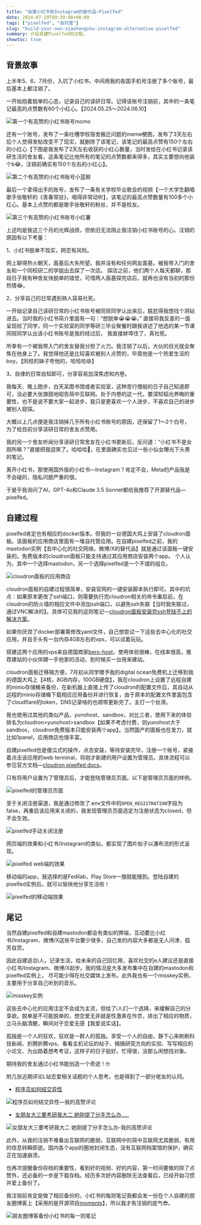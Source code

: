 ```yaml
---
title: "自建小红书和Instagram的替代品—Pixelfed"
date: 2024-07-20T09:39:08+08:00
tags: ["pixelfed", "自托管"]
slug: "build-your-own-xiaohongshu-instagram-alternative-pixelfed"
summary: 介绍自建Pixelfed的过程。
showtoc: true
---
```


## 背景故事

上半年5、6、7月份，入坑了小红书，中间用我的各国手机号注册了多个账号，最后基本上都注销了。

一开始抱着脱单的心态，记录自己的读研日常。记得该账号注销前，其中的一条笔记最高的点赞数有60个小红心。【2024.05.25～2024.06.10】

![第一个有高赞的小红书账号momo](https://cdn.sa.net/2024/07/21/vAKRbgNCywMqSDY.webp)

还有一个账号，发布了一条吐槽学校宿舍搬迁问题的meme梗图，发布了3天左右后个人觉得发帖改变不了现实，就删除了该笔记，该笔记的最高点赞有150个左右的小红心【下图是我发布了2天左右收获的小红心数量，当时发给在小红书记录读研生活的舍友看，这条笔记比他所有的笔记的点赞数都来得多，其实主要想向他装个b😂。注销前确实有150个左右的小红心】。

![第二个有高赞的小红书账号小蓝鲸](https://cdn.sa.net/2024/07/21/JfudImpRl6wkAT1.webp)

最后一个拿得出手的账号，发布了一条有关学校毕业歌会的视频【一个大学生翻唱歌手张敬轩的《青春常驻》，唱得非常动听】，该笔记的最高点赞数量有100多个小红心。基本上点赞的都是歌手张敬轩的粉丝，并不是校友。

![第三个有高赞的小红书账号小红薯](https://cdn.sa.net/2024/07/21/DgPstkXFauZf51B.webp)

上述均是我这三个月的光辉战绩，但依旧无法阻止我注销小红书账号的心。注销的原因有以下考量：

1、小红书脱单不现实，网恋有风险。

网上聊得热火朝天，面基后大失所望。我并没有和任何网友面基，被我带入门的舍友和一个同校研二的学姐出去探了一次店。
探店之前，他们两个人每天都聊，那段日子我有种舍友快脱单的错觉，可惜两人面基探完店后，就再也没有当初的那份热情😂。

2、分享自己的日常遇到熟人容易社死。

一开始记录自己读研日常的小红书账号被同班同学认出来后，尴尬得我想找个洞钻进去。当时我的小红书简介里面有一句：“想脱单😭😭😭。”
直接将我反差的一面呈现给了同学，同一个实验室的同学等研三毕业聚餐时跟我讲述了他选的某一节课同班同学认出该小红书账号是我的经过后，
我直接蚌埠住了，真社死。

所幸有一个被我带入门的舍友替我分担了火力。我注销了以后，大伙的目光就全聚焦在他身上了。我觉得他还是比较喜欢被别人点赞的，毕竟他是一个热爱生活的boy。【同校的妹子夸他的，哈哈哈😄】

3、自律的日常自知即可，分享容易加深焦虑和内卷。

我每天、晚上跑步，白天呆图书馆或者实验室，这种苦行僧般的日子自己知道即可，没必要大张旗鼓地昭告简中互联网。处于内卷的这一代，要深知韬光养晦的重要性，也不是说不要大家一起进步，我只是更喜欢一个人进步，不喜欢自己的进步被别人窥探。

大概以上几点便是我注销掉几乎所有小红书账号的原因，还保留了1～2个白号，为了给目前分享读研日常的舍友点赞用。

我的另一个舍友听闻分享读研日常舍友在小红书更新后，反问道：“小红书不是女厕所嘛？”直接把我逗笑了。哈哈哈🤣，在里面确实也见过一些小仙女曝光下头男的笔记。

离开小红书，那使用国外版的小红书—Instagram？肯定不会，Meta的产品我是不会碰的，隐私问题严重的很。

于是乎我询问了AI，GPT-4o和Claude 3.5 Sonnet都给我推荐了开源替代品—pixelfed。

## 自建过程

pixelfed肯定也有相应的docker版本。但我的一台德国大鸡上安装了cloudron面板。该面板的应用商店里面有一堆自托管应用。在自建pixelfed之前，我的mastodon实例【去中心化的社交网络，微博/X的替代品】就是通过该面板一键安装的。免费版本的cloudron面板只能支持通过其应用商店安装两个app。
个人认为，其中一个选择mastodon，另一个选择pixelfed是一个不错的组合。

![cloudron面板的应用商店](https://cdn.sa.net/2024/07/21/o6HDykNqFI7x8Rw.webp)

cloudron面板的自建过程很简单，安装官网的一键安装脚本执行即可。其中的坑点：如果原本更改了ssh端口，则需要执行完cloudron相关的命令重启前，在cloudron的防火墙的相应文件中添加ssh端口，以避免ssh失联【当时我失联过，通过VNC解决的】。具体可见我的这则笔记—[cloudron面板安装完ssh登陆不上的解决方案](https://bbs.gujiakai.top/d/3-cloudronmian-ban-an-zhuang-wan-sshdeng-lu-bu-shang-de-jie-jue-fang-an)。

如果你厌烦了docker部署需修改yaml文件，自己想尝试一下这些去中心化的社交应用，并且手头有一台内存4GB左右的vps，可以试着玩玩。

搭建这两个应用的vps来自德国商家[bero-host](https://bero-host.de/affiliate/4z2tbVrYEw)，使用体验很棒，在线率很高，推荐建站的小伙伴蹲一手他家的活动，到时候买一台用来建站。

cloudron面板迁移贼方便，7月初从同学赠予我的digital ocean免费机上迁移到我的德国大鸡上【4核，8GB内存，100GB硬盘】，我在cloudron上设置了远程自建的minio存储桶来备份，在新机器上直接上传了cloudron的配置文件后，其自动从远程的minio存储桶下载相应应用备份并进行恢复，由于原本的配置文件里面包含了cloudflare的token，DNS记录啥的也顺带更新完了。主打一个丝滑。

我也使用过其他的类似产品，yunohost、sandbox，对比三者，使用下来的体验排名为cloudron>yunohost>sandbox【如果不考虑付费，则yunohost大于sandbox，cloudron免费版本只能安装两个app】。当然国产的面板也在发力，就比如1panel，应用商店也很丰富。

自建pixelfed也是傻瓜式的操作，点击安装，等待安装完毕，注册一个账号，紧接着点击该应用的web terminal，将刚才新建的用户设置为管理员。具体流程可以参见官方文档—[cloudron pixelfed docs](https://docs.cloudron.io/apps/pixelfed/)。

只有将用户设置为了管理员后，才能登陆管理员页面。以下是管理员页面的样例。

![pixelfed的管理员页面](https://cdn.sa.net/2024/07/21/bTIV1OZg6csUWKx.webp)

至于关闭注册渠道，我是通过修改了.env文件中的`OPEN_REGISTRATION`字段为false，再重启该应用来关闭的，我发现管理员页面选定为注册状态为closed，但不会生效。

![pixelfed手动关闭注册](https://cdn.sa.net/2024/07/21/G6oFXya9WIjOxi2.webp)

网页端的效果和小红书/Instagram的类似，都实现了图片帖子以瀑布流的形式呈现。

![pixelfed web端的效果](https://cdn.sa.net/2024/07/21/DSYUetQrbqFv4sc.webp)

移动端的app，我选择的是Fedilab，Play Store一搜就能搜到。登陆自建的pixelfed实例后，就可以愉快地分享生活啦！

![pixelfed的移动端效果](https://cdn.sa.net/2024/07/21/4tJU8wygpaS2HRG.webp)

## 尾记

当然自建pixelfed和自建mastodon都会有类似的弊端，互动要比小红书/Instagram、微博/X这些平台要少很多，自己发的内容大多都是无人问津、孤芳自赏。

因此自建适合i人，记录生活，给未来的自己回忆用，喜欢社交的e人建议还是直接小红书/Instagram、微博/X起步。我的情况是大多发布集中在自建的mastodon和pixelfed实例上，
尽可能少得在社交媒体上发布。此外我也有一个misskey实例，主要用于分享自己听到的音乐。

![misskey实例](https://cdn.sa.net/2024/07/21/gaRuxtfUYnoBLTK.webp)

这些去中心化的应用注定不会成为主流，但给了i人们一个选择，来缓解自己的分享欲。脱单是不可能脱单的，想恋爱无非就是性激素在作祟，排出了相应的物质，立马头脑清醒，瞬间对于恋爱无感【我爱说实话】。

孤独是一个人的狂欢，狂欢是一群人的孤独。享受一个人的自由，静下心来刷刷科技新闻、折腾折腾vps、看看主机论坛的帖子、搞搞研究方向的实验、写写相应的小论文、为出路着想考考证，这样子的日子挺好。忙得很，没那么闲想找对象。

期待我的舍友通过小红书能创造一个奇迹！🤓

附几张近期评论L站恋爱相关话题的个人思考。也是得到了一部分佬友的认同。

- [程序员如何结交异性](https://linux.do/t/topic/130651)

![程序员如何结交异性—我的高赞评论](https://cdn.sa.net/2024/07/20/pwJn715YsTXKyr6.webp)

- [女朋友大三要考研我大二 她刚提了分手怎么办…..](https://linux.do/t/topic/152073)

![女朋友大三要考研我大二 她刚提了分手怎么办-我的高赞评论](https://cdn.sa.net/2024/07/20/VnhtLSkZ3jEHM89.webp)

此外，从我的注销不难看出互联网的脆弱，互联网中的简中互联网尤其脆弱，有用的信息转瞬即逝。国内各个app的圈地封闭生态，没有互联网档案馆的保护，确实正在加速崩溃。

也再次提醒备份存档的重要性，看到好的视频、好的内容，第一时间要做的除了点赞外，还必备的一步是下载存档。经历多次好内容删除无法查看后，已经开始习惯并爱上备份了。

我注销前肯定是做了相应备份的，小红书的每则笔记我都会发一份在个人自建的朋友圈博客上【采用的是开源项目[moments](https://github.com/kingwrcy/moments)】，所以我才有注销的底气😎。

![朋友圈博客备份小红书的每一则笔记](https://cdn.sa.net/2024/07/21/QfmOLPx9lnczo5A.webp)